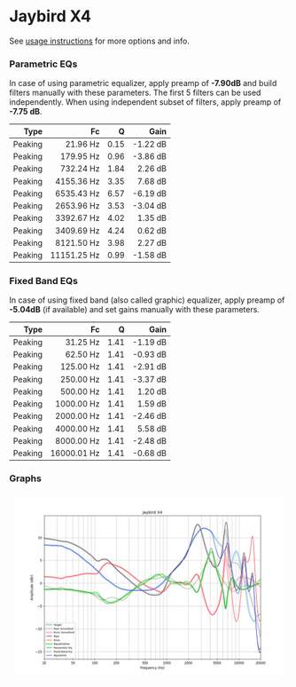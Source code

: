 # Jaybird X4
See [usage instructions](https://github.com/jaakkopasanen/AutoEq#usage) for more options and info.

### Parametric EQs
In case of using parametric equalizer, apply preamp of **-7.90dB** and build filters manually
with these parameters. The first 5 filters can be used independently.
When using independent subset of filters, apply preamp of **-7.75 dB**.

| Type    | Fc          |    Q | Gain     |
|--------:|------------:|-----:|---------:|
| Peaking | 21.96 Hz    | 0.15 | -1.22 dB |
| Peaking | 179.95 Hz   | 0.96 | -3.86 dB |
| Peaking | 732.24 Hz   | 1.84 | 2.26 dB  |
| Peaking | 4155.36 Hz  | 3.35 | 7.68 dB  |
| Peaking | 6535.43 Hz  | 6.57 | -6.19 dB |
| Peaking | 2653.96 Hz  | 3.53 | -3.04 dB |
| Peaking | 3392.67 Hz  | 4.02 | 1.35 dB  |
| Peaking | 3409.69 Hz  | 4.24 | 0.62 dB  |
| Peaking | 8121.50 Hz  | 3.98 | 2.27 dB  |
| Peaking | 11151.25 Hz | 0.99 | -1.58 dB |

### Fixed Band EQs
In case of using fixed band (also called graphic) equalizer, apply preamp of **-5.04dB**
(if available) and set gains manually with these parameters.

| Type    | Fc          |    Q | Gain     |
|--------:|------------:|-----:|---------:|
| Peaking | 31.25 Hz    | 1.41 | -1.19 dB |
| Peaking | 62.50 Hz    | 1.41 | -0.93 dB |
| Peaking | 125.00 Hz   | 1.41 | -2.91 dB |
| Peaking | 250.00 Hz   | 1.41 | -3.37 dB |
| Peaking | 500.00 Hz   | 1.41 | 1.20 dB  |
| Peaking | 1000.00 Hz  | 1.41 | 1.59 dB  |
| Peaking | 2000.00 Hz  | 1.41 | -2.46 dB |
| Peaking | 4000.00 Hz  | 1.41 | 5.58 dB  |
| Peaking | 8000.00 Hz  | 1.41 | -2.48 dB |
| Peaking | 16000.01 Hz | 1.41 | -0.68 dB |

### Graphs
![](./Jaybird%20X4.png)